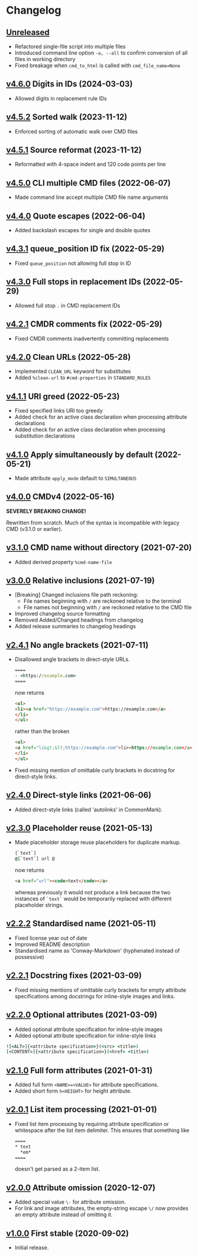 # Changelog


## [Unreleased]

- Refactored single-file script into multiple files
- Introduced command line option `-a, --all` to confirm conversion of all files in working directory
- Fixed breakage when `cmd_to_html` is called with `cmd_file_name=None`


## [v4.6.0] Digits in IDs (2024-03-03)

- Allowed digits in replacement rule IDs


## [v4.5.2] Sorted walk (2023-11-12)

- Enforced sorting of automatic walk over CMD files


## [v4.5.1] Source reformat (2023-11-12)

- Reformatted with 4-space indent and 120 code points per line


## [v4.5.0] CLI multiple CMD files (2022-06-07)

- Made command line accept multiple CMD file name arguments


## [v4.4.0] Quote escapes (2022-06-04)

- Added backslash escapes for single and double quotes


## [v4.3.1] queue_position ID fix (2022-05-29)

- Fixed `queue_position` not allowing full stop in ID


## [v4.3.0] Full stops in replacement IDs (2022-05-29)

- Allowed full stop `.` in CMD replacement IDs


## [v4.2.1] CMDR comments fix (2022-05-29)

- Fixed CMDR comments inadvertently committing replacements


## [v4.2.0] Clean URLs (2022-05-28)

- Implemented `CLEAN_URL` keyword for substitutes
- Added `%clean-url` to `#cmd-properties` in `STANDARD_RULES`


## [v4.1.1] URI greed (2022-05-23)

- Fixed specified links URI too greedy
- Added check for an active class declaration
  when processing attribute declarations
- Added check for an active class declaration
  when processing substitution declarations


## [v4.1.0] Apply simultaneously by default (2022-05-21)

- Made attribute `apply_mode` default to `SIMULTANEOUS`


## [v4.0.0] CMDv4 (2022-05-16)

**SEVERELY BREAKING CHANGE!**

Rewritten from scratch.
Much of the syntax is incompatible with legacy CMD (v3.1.0 or earlier).


## [v3.1.0] CMD name without directory (2021-07-20)

- Added derived property `%cmd-name-file`


## [v3.0.0] Relative inclusions (2021-07-19)

- [Breaking] Changed inclusions file path reckoning:
  - File names beginning with `/` are reckoned relative to the terminal
  - File names not beginning with `/` are reckoned relative to the CMD file
- Improved changelog source formatting
- Removed Added/Changed headings from changelog
- Added release summaries to changelog headings


## [v2.4.1] No angle brackets (2021-07-11)

- Disallowed angle brackets in direct-style URLs.
  
  ````cmd
  ====
  - <https://example.com>
  ====
  ````
  now returns
  ````html
  <ul>
  <li><a href="https://example.com">https://example.com</a>
  </li>
  </ul>
  ````
  rather than the broken
  ````html
  <ul>
  <a href="li&gt;&lt;https://example.com">li><https://example.com</a>
  </li>
  </ul>
  ````

- Fixed missing mention of omittable curly brackets
  in docstring for direct-style links.


## [v2.4.0] Direct-style links (2021-06-06)

- Added direct-style links (called 'autolinks' in CommonMark).


## [v2.3.0] Placeholder reuse (2021-05-13)

- Made placeholder storage reuse placeholders for duplicate markup.
  
  ````cmd
  [`text`]
  @[`text`] url @
  ````
  now returns
  ````html
  <a href="url"><code>text</code></a>
  ````
  whereas previously it would not produce a link
  because the two instances of `` `text` `` would be
  temporarily replaced with different placeholder strings.


## [v2.2.2] Standardised name (2021-05-11)

- Fixed license year out of date
- Improved README description
- Standardised name as 'Conway-Markdown' (hyphenated instead of possessive)


## [v2.2.1] Docstring fixes (2021-03-09)

- Fixed missing mentions of omittable curly brackets
  for empty attribute specifications
  among docstrings for inline-style images and links.


## [v2.2.0] Optional attributes (2021-03-09)

- Added optional attribute specification for inline-style images
- Added optional attribute specification for inline-style links

````cmd
![<ALT>]{<attribute specification>}(<src> <title>)
[<CONTENT>]{<attribute specification>}(<href> <title>)
````


## [v2.1.0] Full form attributes (2021-01-31)

- Added full form `<NAME>=<VALUE>` for attribute specifications.
- Added short form `h<HEIGHT>` for height attribute.


## [v2.0.1] List item processing (2021-01-01)

- Fixed list item processing by requiring attribute specification
  or whitespace after the list item delimiter.
  This ensures that something like
  
  ````cmd
  ====
  * text
    *em*
  ====
  ````
  doesn't get parsed as a 2-item list.


## [v2.0.0] Attribute omission (2020-12-07)

- Added special value `\-` for attribute omission.
- For link and image attributes,
  the empty-string escape `\/` now provides an empty attribute
  instead of omitting it.


## [v1.0.0] First stable (2020-09-02)

- Initial release.


[Unreleased]:
  https://github.com/conwaymd/conwaymd/compare/v4.6.0...HEAD
[v4.6.0]:
  https://github.com/conwaymd/conwaymd/compare/v4.5.2...v4.6.0
[v4.5.2]:
  https://github.com/conwaymd/conwaymd/compare/v4.5.1...v4.5.2
[v4.5.1]:
  https://github.com/conwaymd/conwaymd/compare/v4.5.0...v4.5.1
[v4.5.0]:
  https://github.com/conwaymd/conwaymd/compare/v4.4.0...v4.5.0
[v4.4.0]:
  https://github.com/conwaymd/conwaymd/compare/v4.3.1...v4.4.0
[v4.3.1]:
  https://github.com/conwaymd/conwaymd/compare/v4.3.0...v4.3.1
[v4.3.0]:
  https://github.com/conwaymd/conwaymd/compare/v4.2.1...v4.3.0
[v4.2.1]:
  https://github.com/conwaymd/conwaymd/compare/v4.2.0...v4.2.1
[v4.2.0]:
  https://github.com/conwaymd/conwaymd/compare/v4.1.1...v4.2.0
[v4.1.1]:
  https://github.com/conwaymd/conwaymd/compare/v4.1.0...v4.1.1
[v4.1.0]:
  https://github.com/conwaymd/conwaymd/compare/v4.0.0...v4.1.0
[v4.0.0]:
  https://github.com/conwaymd/conwaymd/compare/v3.1.0...v4.0.0
[v3.1.0]:
  https://github.com/conwaymd/conwaymd/compare/v3.0.0...v3.1.0
[v3.0.0]:
  https://github.com/conwaymd/conwaymd/compare/v2.4.1...v3.0.0
[v2.4.1]:
  https://github.com/conwaymd/conwaymd/compare/v2.4.0...v2.4.1
[v2.4.0]:
  https://github.com/conwaymd/conwaymd/compare/v2.3.0...v2.4.0
[v2.3.0]:
  https://github.com/conwaymd/conwaymd/compare/v2.2.2...v2.3.0
[v2.2.2]:
  https://github.com/conwaymd/conwaymd/compare/v2.2.1...v2.2.2
[v2.2.1]:
  https://github.com/conwaymd/conwaymd/compare/v2.2.0...v2.2.1
[v2.2.0]:
  https://github.com/conwaymd/conwaymd/compare/v2.1.0...v2.2.0
[v2.1.0]:
  https://github.com/conwaymd/conwaymd/compare/v2.0.1...v2.1.0
[v2.0.1]:
  https://github.com/conwaymd/conwaymd/compare/v2.0.0...v2.0.1
[v2.0.0]:
  https://github.com/conwaymd/conwaymd/compare/v1.0.0...v2.0.0
[v1.0.0]:
  https://github.com/conwaymd/conwaymd/releases/tag/v1.0.0
